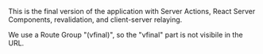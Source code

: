 This is the final version of the application
with Server Actions, React Server Components,
revalidation, and client-server relaying.

We use a Route Group "(vfinal)",
so the "vfinal" part is not visibile in the URL.